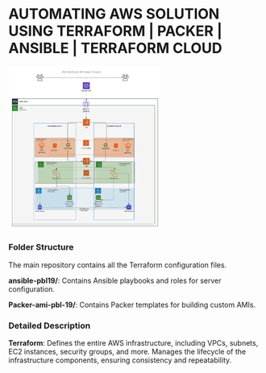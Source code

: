 # AUTOMATING AWS SOLUTION USING TERRAFORM | PACKER | ANSIBLE | TERRAFORM CLOUD

<p align="left">
  <img src="https://raw.githubusercontent.com/babslekson/Devops-pbl/main/AWS-Cloud-Solution-Using-Reverse-Proxy-Technology_P15/pbl15/architecture.png" alt="Project Architecture" width="60%"/>
</p>

### Folder Structure
The main repository contains all the Terraform configuration files.

**ansible-pbl19/**: Contains Ansible playbooks and roles for server configuration.

**Packer-ami-pbl-19/**: Contains Packer templates for building custom AMIs.

### Detailed Description

**Terraform**:
Defines the entire AWS infrastructure, including VPCs, subnets, EC2 instances, security groups, and more.
Manages the lifecycle of the infrastructure components, ensuring consistency and repeatability.
